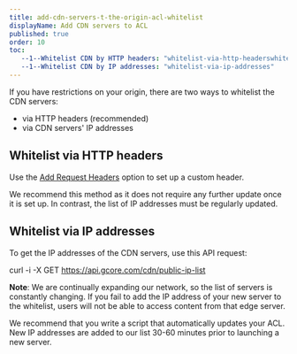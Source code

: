 ```yaml
---
title: add-cdn-servers-t-the-origin-acl-whitelist
displayName: Add CDN servers to ACL
published: true
order: 10
toc:
   --1--Whitelist CDN by HTTP headers: "whitelist-via-http-headerswhitelist-via-ip-addresses"
   --1--Whitelist CDN by IP addresses: "whitelist-via-ip-addresses"
---
```

  

If you have restrictions on your origin, there are two ways to whitelist the CDN servers:

*   via HTTP headers (recommended)
*   via CDN servers' IP addresses

Whitelist via HTTP headers
--------------------------

Use the [Add Request Headers](https://www.gcore.com/support/articles/360001905078/) option to set up a custom header.

We recommend this method as it does not require any further update once it is set up. In contrast, the list of IP addresses must be regularly updated.

Whitelist via IP addresses
--------------------------

To get the IP addresses of the CDN servers, use this API request:

curl -i -X GET https://api.gcore.com/cdn/public-ip-list

**Note**: We are continually expanding our network, so the list of servers is constantly changing. If you fail to add the IP address of your new server to the whitelist, users will not be able to access content from that edge server.

We recommend that you write a script that automatically updates your ACL. New IP addresses are added to our list 30-60 minutes prior to launching a new server.